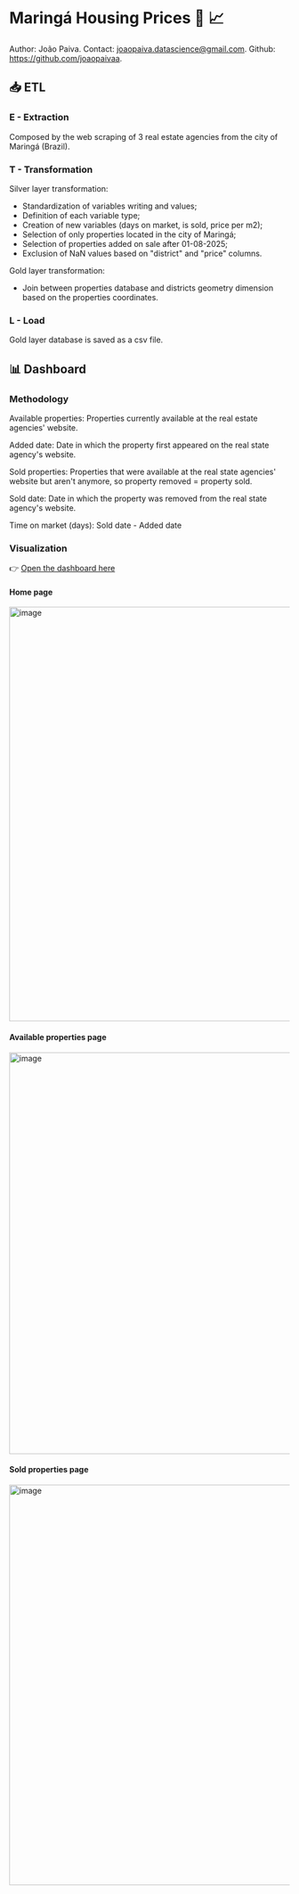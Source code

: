 # Maringá Housing Prices :office: :chart_with_upwards_trend:

Author: João Paiva.
Contact: joaopaiva.datascience@gmail.com.
Github: https://github.com/joaopaivaa.

## :inbox_tray: ETL

### E - Extraction

Composed by the web scraping of 3 real estate agencies from the city of Maringá (Brazil).

### T - Transformation

Silver layer transformation:
* Standardization of variables writing and values;
* Definition of each variable type;
* Creation of new variables (days on market, is sold, price per m2);
* Selection of only properties located in the city of Maringá;
* Selection of properties added on sale after 01-08-2025;
* Exclusion of NaN values based on "district" and "price" columns.

Gold layer transformation:
* Join between properties database and districts geometry dimension based on the properties coordinates.

### L - Load

Gold layer database is saved as a csv file.

## :bar_chart: Dashboard

### Methodology

Available properties: Properties currently available at the real estate agencies' website.

Added date: Date in which the property first appeared on the real state agency's website.

Sold properties: Properties that were available at the real state agencies' website but aren't anymore, so property removed = property sold.

Sold date: Date in which the property was removed from the real state agency's website.

Time on market (days): Sold date - Added date

### Visualization

👉 [Open the dashboard here](https://app.powerbi.com/view?r=eyJrIjoiMTFmNDc0NjQtNjE0OC00YTFhLWEzODQtNjUxYjE5MzcwMWJkIiwidCI6ImQ5YTJlMjFkLTBiMzctNDRlMS1hZmEyLWZjN2VlYzVmODQ4MCJ9&pageName=b4065bdac15bd9f86ad6)

#### Home page

<img width="1334" height="744" alt="image" src="https://github.com/user-attachments/assets/bf641160-b456-43ea-9725-6153d46d6731" />

#### Available properties page

<img width="1295" height="721" alt="image" src="https://github.com/user-attachments/assets/b3a0f58b-888e-4855-a728-5c9fdd4e5cb7" />

#### Sold properties page

<img width="1296" height="719" alt="image" src="https://github.com/user-attachments/assets/14f8ceb7-dc2b-4588-931a-ce9c18aee9f5" />
